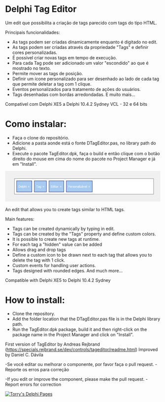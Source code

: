 # Delphi Tag Editor
Um edit que possibilita a criação de tags parecido com tags do tipo HTML.

Principais funcionalidades: 
 - As tags podem ser criadas dinamicamente enquanto é digitado no edit. 
 - As tags podem ser criadas através da propriedade "Tags" e definir cores personalizadas. 
 - É possível criar novas tags em tempo de execução. 
 - Para cada Tag pode ser adicionado um valor "escondido" ao que é mostrado no texto. 
 - Permite mover as tags de posição. 
 - Definir um ícone personalizado para ser desenhado ao lado de cada tag que permite deletar a tag com 1 clique. 
 - Eventos personalizados para tratamento de ações do usuários.
 - Tags desenhadas com bordas arredondadas. 
 E muito mais... 
 
 Compatível com Delphi XE5 a Delphi 10.4.2 Sydney
 VCL - 32 e 64 bits
 
 # Como instalar:
  - Faça o clone do repositório.
  - Adicione a pasta aonde está o fonte DTagEditor.pas, no library path do Delphi. 
  - Execute o pacote TagEditor.dpk, faça o build e então clique com o botão direito do mouse em cima do nome do pacote no Project Manager e já em "Install".
  
![](https://github.com/daviladanielc/Delphi_TagEditor/blob/main/images/DelphiTagEditor.png?raw=true)  

An edit that allows you to create tags similar to HTML tags.

Main features:
 - Tags can be created dynamically by typing in edit.
 - Tags can be created by the "Tags" property and define custom colors.
 - It is possible to create new tags at runtime.
 - For each tag a "hidden" value can be added
 - Allows drag and drop tags
 - Define a custom icon to be drawn next to each tag that allows you to delete the tag with 1 click.
 - Custom events for handling user actions.
 - Tags designed with rounded edges.
 And much more...
 
 Compatible with Delphi XE5 to Delphi 10.4.2 Sydney
 
 # How to install:
  - Clone the repository.
  - Add the folder location that the DTagEditor.pas file is in the Delphi library path.
  - Run the TagEditor.dpk package, build it and then right-click on the package name in the Project Manager and click on "Install".


First version of TagEditor by Andreas Rejbrand (https://specials.rejbrand.se/dev/controls/tageditor/readme.html)
Improved by Daniel C. Dávila

-Se você editar ou melhorar o componente, por favor faça o pull request. 
-Reporte os erros para correção

-If you edit or improve the component, please make the pull request.
-Report errors for correction

<html>
<a href="http://torry.net" title="Torry's Delphi Pages"><img src="http://torry.net/banners/torry/Torry_234x60.png" width="234" height="60" alt="Torry's Delphi Pages"></a>
</html>

